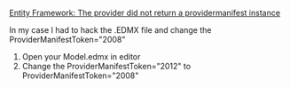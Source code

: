 [Entity Framework: The provider did not return a providermanifest instance](http://stackoverflow.com/questions/19574981/entity-framework-the-provider-did-not-return-a-providermanifest-instance)



In my case I had to hack the .EDMX file and change the ProviderManifestToken="2008"

1. Open your Model.edmx in editor
1. Change the ProviderManifestToken="2012" to ProviderManifestToken="2008"

